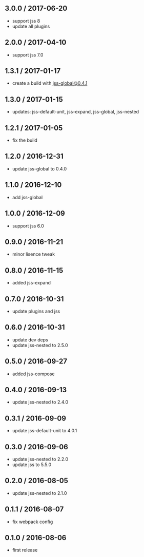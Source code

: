 ## 3.0.0 / 2017-06-20

- support jss 8
- update all plugins

## 2.0.0 / 2017-04-10

- support jss 7.0

## 1.3.1 / 2017-01-17

- create a build with jss-global@0.4.1

## 1.3.0 / 2017-01-15

- updates: jss-default-unit, jss-expand, jss-global, jss-nested

## 1.2.1 / 2017-01-05

- fix the build

## 1.2.0 / 2016-12-31

- update jss-global to 0.4.0

## 1.1.0 / 2016-12-10

- add jss-global

## 1.0.0 / 2016-12-09

- support jss 6.0

## 0.9.0 / 2016-11-21

- minor lisence tweak

## 0.8.0 / 2016-11-15

- added jss-expand

## 0.7.0 / 2016-10-31

- update plugins and jss

## 0.6.0 / 2016-10-31

- update dev deps
- update jss-nested to 2.5.0

## 0.5.0 / 2016-09-27

- added jss-compose

## 0.4.0 / 2016-09-13

- update jss-nested to 2.4.0

## 0.3.1 / 2016-09-09

- update jss-default-unit to 4.0.1

## 0.3.0 / 2016-09-06

- update jss-nested to 2.2.0
- update jss to 5.5.0

## 0.2.0 / 2016-08-05

- update jss-nested to 2.1.0

## 0.1.1 / 2016-08-07

- fix webpack config

## 0.1.0 / 2016-08-06

- first release
